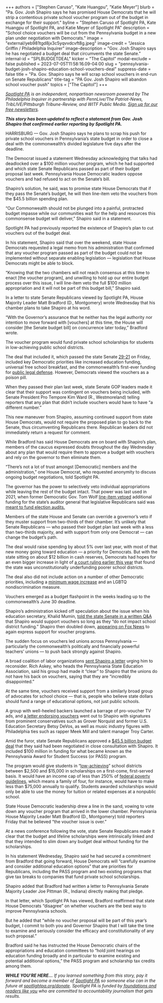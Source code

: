 +++
authors = ["Stephen Caruso", "Kate Huangpu", "Katie Meyer"]
blurb = "Pa. Gov. Josh Shapiro says he has promised House Democrats that he will strip a contentious private school voucher program out of the budget in exchange for their support."
byline = "Stephen Caruso of Spotlight PA, Kate Huangpu of Spotlight PA, and Katie Meyer of Spotlight PA"
description = "School choice vouchers will be cut from the Pennsylvania budget in a new plan under negotiation with Democrats."
image = "external/yeb981tgd8jx3c5yqvvdcvft8g.jpeg"
image-credit = "Jessica Griffin / Philadelphia Inquirer"
image-description = "Gov. Josh Shapiro says he has negotiated a budget deal that circumvents the state Senate."
internal-id = "SPLBUDGETDEAL"
kicker = "The Capitol"
modal-exclude = false
published = 2023-07-05T11:58:16.09-04:00
slug = "pennsylvania-budget-josh-shapiro-education-school-vouchers-deal"
suppress-date = false
title = "Pa. Gov. Shapiro says he will scrap school vouchers in end-run on Senate Republicans"
title-tag = "PA Gov. Josh Shapiro will abandon school voucher push"
topics = ["The Capitol"]
+++

<a href="https://www.spotlightpa.org/"><em>Spotlight PA</em></a><em> is an independent, nonpartisan newsroom powered by The Philadelphia Inquirer in partnership with PennLive/The Patriot-News, TribLIVE/Pittsburgh Tribune-Review, and WITF Public Media. </em><a href="https://www.spotlightpa.org/newsletters"><em>Sign up for our free newsletters</em></a><em>.</em>

<strong><em>This story has been updated to reflect a statement from Gov. Josh Shapiro that confirmed earlier reporting by Spotlight PA.</em></strong>

HARRISBURG — Gov. Josh Shapiro says he plans to scrap his push for private school vouchers in Pennsylvania’s state budget in order to close a deal with the commonwealth’s divided legislature five days after the deadline.

The Democrat issued a statement Wednesday acknowledging that talks had deadlocked over a $100 million voucher program, which he had supported and which state Senate Republicans passed as part of their budget proposal last week. Pennsylvania House Democratic leaders oppose vouchers and had refused to act on the Senate’s bill.

Shapiro’s solution, he said, was to promise state House Democrats that if they pass the Senate’s budget, he will then line-item veto the vouchers from the $45.5 billion spending plan.

“Our Commonwealth should not be plunged into a painful, protracted budget impasse while our communities wait for the help and resources this commonsense budget will deliver,” Shapiro said in a statement.

<script src="https://www.spotlightpa.org/embed.js" async></script><div data-spl-embed-version="1" data-spl-src="https://www.spotlightpa.org/embeds/newsletter/"></div>

Spotlight PA had previously reported the existence of Shapiro’s plan to cut vouchers out of the budget deal.

In his statement, Shapiro said that over the weekend, state House Democrats requested a legal memo from his administration that confirmed that any voucher program passed as part of the budget could not be implemented without separate enabling legislation — legislation that House Democrats might be able to block.

“Knowing that the two chambers will not reach consensus at this time to enact \[the voucher program\], and unwilling to hold up our entire budget process over this issue, I will line-item veto the full $100 million appropriation and it will not be part of this budget bill,” Shapiro said.

In a letter to state Senate Republicans viewed by Spotlight PA, House Majority Leader Matt Bradford (D., Montgomery) wrote Wednesday that his chamber plans to take Shapiro at his word.

“With the Governor’s assurance that he neither has the legal authority nor intention to move forward with \[vouchers\] at this time, the House will consider \[the Senate budget bill\] on concurrence later today,” Bradford wrote.

The voucher program would fund private school scholarships for students in low-achieving public school districts.

The deal that included it, which passed the state Senate <a href="https://www.legis.state.pa.us/CFDOCS/Legis/RC/Public/rc_view_action2.cfm?sess_yr=2023&amp;sess_ind=0&amp;rc_body=S&amp;rc_nbr=213">29-21</a> on Friday, included key Democratic priorities like increased education funding, universal free school breakfast, and the commonwealth’s first-ever funding for <a href="https://www.spotlightpa.org/news/2023/04/pa-public-defense-gov-shapiro/">public legal defense</a>. However, Democrats viewed the vouchers as a poison pill.

When they passed their plan last week, state Senate GOP leaders made it clear that their support was contingent on vouchers being included, with Senate President Pro Tempore Kim Ward (R., Westmoreland) telling reporters that any plan that didn’t include vouchers would have to have “a different number.”

This new maneuver from Shapiro, assuming continued support from state House Democrats, would not require the proposed plan to go back to the Senate, thus circumventing Republicans there. Republican leaders did not immediately return a request for comment.

While Bradford has said House Democrats are on board with Shapiro’s plan, members of the caucus expressed doubts throughout the day Wednesday about any plan that would require them to approve a budget with vouchers and rely on the governor to then eliminate them.

“There’s not a lot of trust amongst \[Democratic\] members and the administration,” one House Democrat, who requested anonymity to discuss ongoing budget negotiations, told Spotlight PA.

The governor has the power to selectively veto individual appropriations while leaving the rest of the budget intact. That power was last used in 2021, when former Democratic Gov. Tom Wolf <a href="https://www.thecentersquare.com/pennsylvania/article_ab150b84-d9e8-11eb-a03b-03ca685c7e76.html">line-item vetoed</a> additional funding for the state’s auditor general that legislative Republicans said was <a href="https://www.penncapital-star.com/election-2020/gop-legislature-says-it-funded-election-audits-wolf-auditor-general-defoor-disagree/">meant to fund election audits.</a>

Members of the state House and Senate can override a governor’s veto if they muster support from two-thirds of their chamber. It’s unlikely that Senate Republicans — who passed their budget plan last week with a less than two-thirds majority, and with support from only one Democrat — can change the budget’s path.

The deal would raise spending by about 5% over last year, with most of that new money going toward education — a priority for Democrats. But with the state sitting on about $12 billion in cash reserves, Democrats had hopes for an even bigger increase in light of <a href="https://www.spotlightpa.org/news/2023/02/pa-public-school-funding-lawsuit-state-budget-billions/">a court ruling earlier this year</a> that found the state was unconstitutionally underfunding poorer school districts.

The deal also did not include action on a number of other Democratic priorities, including a <a href="https://www.spotlightpa.org/news/2023/06/pa-minimum-wage-raise-legislature/#:~:text=At%20the%20moment%2C%20Pennsylvania&#39;s%20wage,same%20as%20the%20federal%20minimum.">minimum wage increase</a> and an LGBTQ nondiscrimination measure.

Vouchers emerged as a budget flashpoint in the weeks leading up to the commonwealth’s June 30 deadline.

Shapiro’s administration kicked off speculation about the issue when his education secretary, Khalid Mumin, <a href="https://www.spotlightpa.org/news/2023/06/pa-private-school-voucher-legislature-josh-shapiro-jeff-yass/">told the state Senate in a written Q&amp;A</a> that Shapiro would support vouchers so long as they “do not impact school district funding.” Shapiro then doubled down, <a href="https://www.foxnews.com/video/6329975337112">appearing on Fox News</a> to again express support for voucher programs.

The sudden focus on vouchers led unions across Pennsylvania — particularly the commonwealth’s politically and financially powerful teachers’ unions — to push back strongly against Shapiro.

A broad coalition of labor organizations <a href="https://www.spotlightpa.org/news/2023/06/pa-private-school-voucher-legislature-josh-shapiro-jeff-yass/">sent Shapiro a letter</a> urging him to reconsider. Rich Askey, who heads the Pennsylvania State Education Association, said his group had made it “clear” to Shapiro that the unions do not have his back on vouchers, saying that they are “incredibly disappointed.”

At the same time, vouchers received support from a similarly broad group of advocates for school choice — that is, people who believe state dollars should fund a range of educational options, not just public schools.

A group with well-heeled backers launched a barrage of pro-voucher TV ads, and <a href="https://www.spotlightpa.org/news/2023/06/pa-senate-budget-private-school-voucher-pass-house-leaves/">a letter endorsing vouchers</a> went out to Shapiro with signatures from prominent conservatives such as Grover Norquist and former U.S. Education Secretary Betsy DeVos, as well as music industry figures with Philadelphia ties such as rapper Meek Mill and talent manager Troy Carter.

Amid the furor, state Senate Republicans approved a <a href="https://www.legis.state.pa.us/cfdocs/legis/PN/Public/btCheck.cfm?txtType=PDF&amp;sessYr=2023&amp;sessInd=0&amp;billBody=H&amp;billTyp=B&amp;billNbr=0479&amp;pn=1815">$45.5 billion budget deal</a> that they said had been negotiated in close consultation with Shapiro. It included $100 million in funding for what became known as the Pennsylvania Award for Student Success (or PASS) program.

The program would give students in “<a href="https://casetext.com/statute/pennsylvania-statutes/statutes-unconsolidated/title-24-ps-education/chapter-1-public-school-code-of-1949/article-xx-b-educational-tax-credits/section-20-2002-b-definitions">low-achieving</a>” school districts between $2,500 and $15,000 in scholarships on a first-come, first-served basis. It would have an income cap of less than 250% of <a href="https://aspe.hhs.gov/topics/poverty-economic-mobility/poverty-guidelines">federal poverty guidelines</a>, which means a family of four, for instance, would have to make less than $75,000 annually to qualify. Students awarded scholarships would only be able to use the money for tuition or related expenses at a nonpublic school.

State House Democratic leadership drew a line in the sand, vowing to vote down any voucher program that arrived in the lower chamber. Pennsylvania House Majority Leader Matt Bradford (D., Montgomery) told reporters Friday that he believed “the voucher issue is over.”

At a news conference following the vote, state Senate Republicans made it clear that the budget and lifeline scholarships were intrinsically linked and that they intended to slim down any budget deal without funding for the scholarships.

In his statement Wednesday, Shapiro said he had secured a commitment from Bradford that going forward, House Democrats will “carefully examine and consider additional education options” that are priorities for Republicans, including the PASS program and two existing programs that give tax breaks to companies that fund private school scholarships.

<script src="https://www.spotlightpa.org/embed.js" async></script><div data-spl-embed-version="1" data-spl-src="https://www.spotlightpa.org/embeds/donate/"></div>

Shapiro added that Bradford had written a letter to Pennsylvania Senate Majority Leader Joe Pittman (R., Indiana) directly making that pledge.

In that letter, which Spotlight PA has viewed, Bradford reaffirmed that state House Democrats “disagree” on whether vouchers are the best way to improve Pennsylvania schools.

But he added that “while no voucher proposal will be part of this year’s budget, I commit to both you and Governor Shapiro that I will take the time to examine and seriously consider the efficacy and constitutionality of any such proposal.”

Bradford said he has instructed the House Democratic chairs of the appropriations and education committees to “hold joint hearings on education funding broadly and in particular to examine existing and potential additional options,” the PASS program and scholarship tax credits among them. <br/>

<strong><em>WHILE YOU’RE HERE…</em></strong><em> If you learned something from this story, pay it forward and become a member of </em><a href="https://www.spotlightpa.org/"><em>Spotlight PA</em></a><em> so someone else can in the future at </em><a href="https://www.spotlightpa.org/donate/"><em>spotlightpa.org/donate</em></a><em>. Spotlight PA is funded by</em><a href="https://www.spotlightpa.org/support"><em> foundations and readers like you</em></a><em> who are committed to accountability journalism that gets results.</em>


